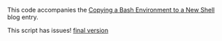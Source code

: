 This code accompanies the
[Copying a Bash Environment to a New Shell](https://www.extrema.is/blog/2021/04/15/copying-a-bash-environment-to-a-new-shell)
blog entry.

This script has issues!
[final version](../2021-04-19-abort-transformation)
